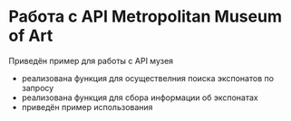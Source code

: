 # Работа с API Metropolitan Museum of Art
Приведён пример для работы с API музея
- реализована функция для осуществелния поиска экспонатов по запросу
- реализована функция для сбора информации об экспонатах
- приведён пример использования

